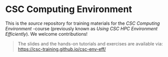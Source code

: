 # CSC Computing Environment

This is the _source_ repository for training materials for the _CSC Computing Environment_ -course (previously known as _Using CSC HPC Environment Efficiently_). We welcome contributions!
> The slides and the hands-on tutorials and exercises are available via: https://csc-training.github.io/csc-env-eff/

